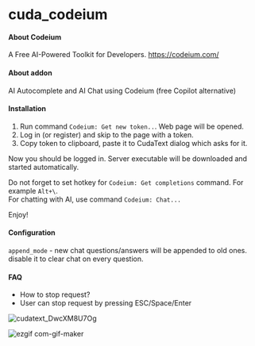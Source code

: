 # cuda_codeium

#### About Codeium

A Free AI-Powered Toolkit for Developers. https://codeium.com/  

#### About addon

AI Autocomplete and AI Chat using Codeium (free Copilot alternative)

#### Installation

1. Run command `Codeium: Get new token..`. Web page will be opened.
2. Log in (or register) and skip to the page with a token.
3. Copy token to clipboard, paste it to CudaText dialog which asks for it.

Now you should be logged in. Server executable will be downloaded and started automatically.

Do not forget to set hotkey for `Codeium: Get completions` command. For example `Alt+\`.  
For chatting with AI, use command `Codeium: Chat...`

Enjoy!

#### Configuration

`append_mode` - new chat questions/answers will be appended to old ones. disable it to clear chat on every question.

#### FAQ

 - How to stop request?
 - User can stop request by pressing ESC/Space/Enter


![cudatext_DwcXM8U7Og](https://github.com/veksha/cuda_codeium/assets/275333/83f42674-709b-43a3-a2cb-83a909c1014e)

![ezgif com-gif-maker](https://github.com/veksha/cuda_codeium/assets/275333/37111177-76aa-4a80-9580-b5c17de7281a)
